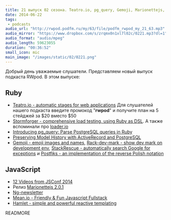```yaml
---
title: 21 выпуск 02 сезона. Teatro.io, pg_query, Gemoji, Marionettejs, Mean.io, Hamlet и прочее
date: 2014-06-22
tags:
 - podcasts
audio_url: "http://rwpod.podfm.ru/my/63/file/podfm_rwpod_my_21_63.mp3"
audio_mirror: "https://www.dropbox.com/s/zrqmx0n1xl7l02c/0221.mp3?dl=1"
audio_format: "audio/mpeg"
audio_length: 59623055
duration: "00:36:52"
small_icon: mic
main_image: "/images/static/02/0221.png"
---
```


Добрый день уважаемые слушатели. Представляем новый выпуск подкаста RWpod. В этом выпуске:

## Ruby

 - [Teatro.io - automatic stages for web applications](http://teatro.io/) Для слушателей нашего подкаста введите промокод "**rwpod**" и получите план на 5 стейджей за $20 вместо $50
 - [Stormforger - comprehensive load testing, using Ruby as DSL](https://stormforger.com/). А также вспоминали про [loader.io](https://loader.io/)
 - [Introducing pg_query: Parse PostgreSQL queries in Ruby](https://pganalyze.com/blog/parse-postgresql-queries-in-ruby.html)
 - [Preserving Model History with ActiveRecord and PostgreSQL](http://engineering.moneybird.com/posts/2014/06/16/preserving-model-history-with-activerecord-and-postgresql/)
 - [Gemoji - emoji images and names](https://github.com/github/gemoji), [Rack-dev-mark - show dev mark on development env](https://github.com/dtaniwaki/rack-dev-mark), [StackRescue - automatically search Google for exceptions](https://github.com/excid3/stack_rescue) и [Postfiks - an implementation of the reverse Polish notation](https://github.com/rafalchmiel/postfiks)

## JavaScript

 - [12 Videos from JSConf 2014](https://www.youtube.com/playlist?list=PL37ZVnwpeshFXOP2lqCUykYPXYNsK_fgN#jsconf2014)
 - Релиз [Marionettejs 2.0.1](http://marionettejs.com)
 - [Ng-newsletter](http://www.ng-newsletter.com/posts/)
 - [Mean.io - Friendly & Fun Javascript Fullstack](http://mean.io/)
 - [Hamlet - simple and powerful reactive templating](http://hamlet.coffee/)

READMORE

